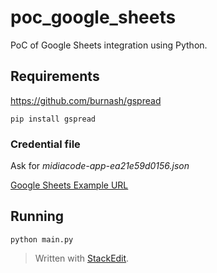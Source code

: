 # poc_google_sheets
PoC of Google Sheets integration using Python.

## Requirements

https://github.com/burnash/gspread

    pip install gspread

### Credential file
Ask for *midiacode-app-ea21e59d0156.json*

[Google Sheets Example URL](https://docs.google.com/spreadsheets/d/18mQCXS6lrlfa-IaICUHRirUMIOxdOMxMt9vYDbZLvlA/edit#gid=0)

## Running
    python main.py

> Written with [StackEdit](https://stackedit.io/).

